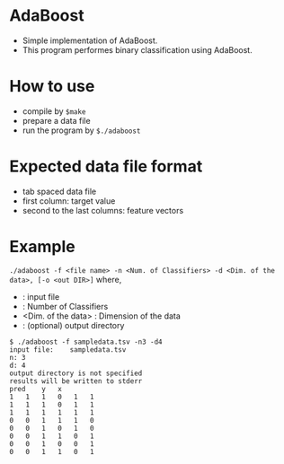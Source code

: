 # AdaBoost
- Simple implementation of AdaBoost.
- This program performes binary classification using AdaBoost.

# How to use
- compile by `$make`
- prepare a data file
- run the program by `$./adaboost`
 
# Expected data file format
- tab spaced data file
- first column: target value
- second to the last columns: feature vectors
 
# Example
`./adaboost -f <file name> -n <Num. of Classifiers> -d <Dim. of the data>, [-o <out DIR>]`
where, 
- <file name> : input file
- <Num of Classifiers> : Number of Classifiers 
- <Dim. of the data> : Dimension of the data
- <out DIR> : (optional) output directory

```
$ ./adaboost -f sampledata.tsv -n3 -d4
input file:    sampledata.tsv
n: 3
d: 4
output directory is not specified
results will be written to stderr
pred	y	x
1	1	1	0	1	1	
1	1	1	0	1	1	
1	1	1	1	1	1	
0	0	1	1	1	0	
0	0	1	0	1	0	
0	0	1	1	0	1	
0	0	1	0	0	1	
0	0	1	1	0	1
```
